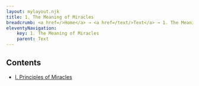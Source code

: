 ```yaml
---
layout: mylayout.njk
title: 1. The Meaning of Miracles
breadcrumb: <a href=/>Home</a> → <a href=/text/>Text</a> → 1. The Meaning of Miracles
eleventyNavigation:
	key: 1. The Meaning of Miracles
	parent: Text
---
```

## Contents

 * [I. Principles of Miracles](/text/1-the-meaning-of-miracles/i-principles-of-miracles/)



<!-- * [II. Revelation, Time and Miracles](/ii-revelation-time-and-miracles/) -->
